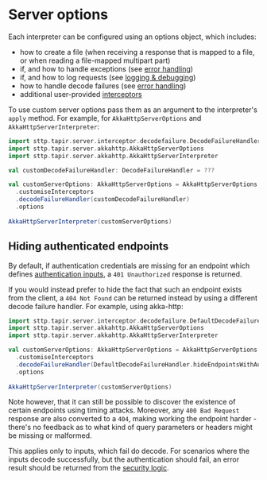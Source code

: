 # Server options

Each interpreter can be configured using an options object, which includes:

* how to create a file (when receiving a response that is mapped to a file, or when reading a file-mapped multipart 
  part)
* if, and how to handle exceptions (see [error handling](errors.md))
* if, and how to log requests (see [logging & debugging](debugging.md))  
* how to handle decode failures (see [error handling](errors.md))
* additional user-provided [interceptors](interceptors.md)

To use custom server options pass them as an argument to the interpreter's `apply` method.
For example, for `AkkaHttpServerOptions` and `AkkaHttpServerInterpreter`:

```scala mdoc:compile-only
import sttp.tapir.server.interceptor.decodefailure.DecodeFailureHandler
import sttp.tapir.server.akkahttp.AkkaHttpServerOptions
import sttp.tapir.server.akkahttp.AkkaHttpServerInterpreter

val customDecodeFailureHandler: DecodeFailureHandler = ???

val customServerOptions: AkkaHttpServerOptions = AkkaHttpServerOptions
  .customiseInterceptors
  .decodeFailureHandler(customDecodeFailureHandler)
  .options
  
AkkaHttpServerInterpreter(customServerOptions)
```

## Hiding authenticated endpoints

By default, if authentication credentials are missing for an endpoint which defines [authentication inputs](../endpoint/security.md),
a `401 Unauthorized` response is returned.

If you would instead prefer to hide the fact that such an endpoint exists from the client, a `404 Not Found` can be 
returned instead by using a different decode failure handler. For example, using akka-http:

```scala mdoc:compile-only
import sttp.tapir.server.interceptor.decodefailure.DefaultDecodeFailureHandler
import sttp.tapir.server.akkahttp.AkkaHttpServerOptions
import sttp.tapir.server.akkahttp.AkkaHttpServerInterpreter

val customServerOptions: AkkaHttpServerOptions = AkkaHttpServerOptions
  .customiseInterceptors
  .decodeFailureHandler(DefaultDecodeFailureHandler.hideEndpointsWithAuth)
  .options
  
AkkaHttpServerInterpreter(customServerOptions)
```

Note however, that it can still be possible to discover the existence of certain endpoints using timing attacks.
Moreover, any `400 Bad Request` response are also converted to a `404`, making working the endpoint harder - there's
no feedback as to what kind of query parameters or headers might be missing or malformed.

This applies only to inputs, which fail do decode. For scenarios where the inputs decode successfully, but the 
authentication should fail, an error result should be returned from the [security logic](logic.md).
